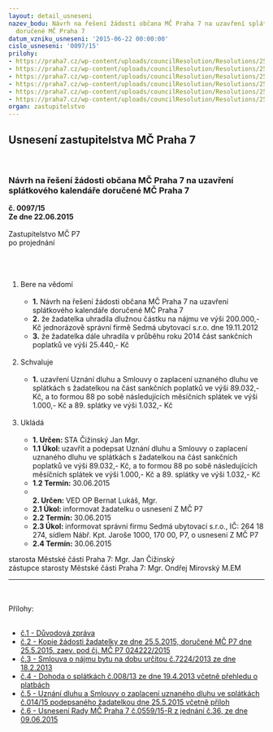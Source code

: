 ```yaml
---
layout: detail_usneseni
nazev_bodu: Návrh na řešení žádosti občana MČ Praha 7 na uzavření splátkového kalendáře
  doručené MČ Praha 7
datum_vzniku_usneseni: '2015-06-22 00:00:00'
cislo_usneseni: '0097/15'
prilohy:
- https://praha7.cz/wp-content/uploads/councilResolution/Resolutions/25498/97_15_pril1.doc
- https://praha7.cz/wp-content/uploads/councilResolution/Resolutions/25498/5-15-p2_%c5%be%c3%a1dost.pdf
- https://praha7.cz/wp-content/uploads/councilResolution/Resolutions/25498/5-15-p3_n%c3%a1jemn%c3%ad_smlouva.pdf
- https://praha7.cz/wp-content/uploads/councilResolution/Resolutions/25498/5-15-P4_dohoda_Raitorov%c3%a1.pdf
- https://praha7.cz/wp-content/uploads/councilResolution/Resolutions/25498/5-15-P5_uzn%c3%a1n%c3%ad_Raitorov%c3%a1.pdf
- https://praha7.cz/wp-content/uploads/councilResolution/Resolutions/25498/5-15-us_rm%c4%8d_559_090615.doc
organ: zastupitelstvo
---
```

<div id="ucUsn_pList" class="usn">
	<span><h2>Usnesení zastupitelstva MČ Praha 7 </h2>
<br></span><div class="standBody">
<span><h3>Návrh na řešení žádosti občana MČ Praha 7 na uzavření splátkového kalendáře doručené MČ Praha 7</h3></span><div class="center">
		<strong>č. 0097/15</strong><br>
	</div>
<div class="center">
		<strong>Ze dne 22.06.2015</strong><br><br>
	</div>Zastupitelstvo MČ P7<br>po projednání<br><br><br><ol>
<br><li>Bere na vědomí<br><ul>
<br><li>
<strong>1.</strong> Návrh na řešení žádosti občana MČ Praha 7 na uzavření splátkového kalendáře doručené MČ Praha 7<br>
</li>
<li>
<strong>2.</strong> že žadatelka uhradila dlužnou částku na nájmu ve výši 200.000,- Kč jednorázově správní firmě Sedmá ubytovací s.r.o. dne 19.11.2012<br>
</li>
<li>
<strong>3.</strong> že žadatelka dále uhradila v průběhu roku 2014 část sankčních poplatků ve výši 25.440,- Kč</li>
</ul>
<br>
</li>
<li>Schvaluje<br><ul>
<br><li>
<strong>1.</strong> uzavření Uznání dluhu a Smlouvy o zaplacení uznaného dluhu ve splátkách s žadatelkou na část sankčních poplatků ve výši 89.032,- Kč, a to formou 88 po sobě následujících měsíčních splátek ve výši 1.000,- Kč a 89. splátky ve výši 1.032,- Kč</li>
</ul>
<br>
</li>
<li>Ukládá<br><ul>
<br><li>
<strong>1. Určen: </strong>STA Čižinský Jan Mgr.<br>
</li>
<li>
<strong>1.1 Úkol: </strong>uzavřít a podepsat Uznání dluhu a Smlouvy o zaplacení uznaného dluhu ve splátkách s žadatelkou na část sankčních poplatků ve výši 89.032,- Kč, a to formou 88 po sobě následujících měsíčních splátek ve výši 1.000,- Kč a 89. splátky ve výši 1.032,- Kč<br>
</li>
<li>
<strong>1.2 Termín: </strong>30.06.2015<br>
</li>
<li>
<strong><br>2. Určen: </strong>VED OP Bernat Lukáš, Mgr.<br>
</li>
<li>
<strong>2.1 Úkol: </strong>informovat žadatelku o usnesení Z MČ P7<br>
</li>
<li>
<strong>2.2 Termín: </strong>30.06.2015<br>
</li>
<li>
<strong>2.3 Úkol: </strong>informovat správní firmu Sedmá ubytovací s.r.o., IČ: 264 18 274, sídlem Nábř. Kpt. Jaroše 1000, 170 00, P7, o usnesení Z MČ P7<br>
</li>
<li>
<strong>2.4 Termín: </strong>30.06.2015</li>
</ul>
</li>
</ol>starosta Městské části Praha 7: Mgr. Jan Čižinský<br>zástupce starosty Městské části Praha 7: Mgr. Ondřej Mirovský M.EM<br><hr>
<br><br>Přílohy: <br><ul>
<br><li>
<a href="/zdroj.aspx?typ=4&amp;Id=64574&amp;sh=84806325" target="_blank" title="Odkaz na soubor - 27 kB - nové okno">č.1 - Důvodová zpráva </a><br>
</li>
<li>
<a href="/zdroj.aspx?typ=4&amp;id=64335&amp;sh=-908352619" target="_blank" title="Odkaz na soubor - 33 kB - nové okno">č.2 - Kopie žádosti žadatelky ze dne 25.5.2015, doručené MČ P7 dne 25.5.2015, zaev. pod čj. MČ P7 024222/2015 </a><br>
</li>
<li>
<a href="/zdroj.aspx?typ=4&amp;id=64336&amp;sh=-908374091" target="_blank" title="Odkaz na soubor - 234,3 kB - nové okno">č.3 - Smlouva o nájmu bytu na dobu určitou č.7224/2013 ze dne 18.2.2013</a> <br>
</li>
<li>
<a href="/zdroj.aspx?typ=4&amp;id=64337&amp;sh=-908416043" target="_blank" title="Odkaz na soubor - 210,9 kB - nové okno">č.4 - Dohoda o splátkách č.008/13 ze dne 19.4.2013 včetně přehledu o platbách</a> <br>
</li>
<li>
<a href="/zdroj.aspx?typ=4&amp;id=64338&amp;sh=-908395787" target="_blank" title="Odkaz na soubor - 151,6 kB - nové okno">č.5 - Uznání dluhu a Smlouvy o zaplacení uznaného dluhu ve splátkách č.014/15 podepsaného žadatelkou dne 25.5.2015 včetně příloh</a> <br>
</li>
<li>
<a href="/zdroj.aspx?typ=4&amp;id=64339&amp;sh=-908569067" target="_blank" title="Odkaz na soubor - 33,5 kB - nové okno">č.6 - Usnesení Rady MČ Praha 7 č.0559/15-R z jednání č.36, ze dne 09.06.2015</a> </li>
</ul>
</div>
</div>